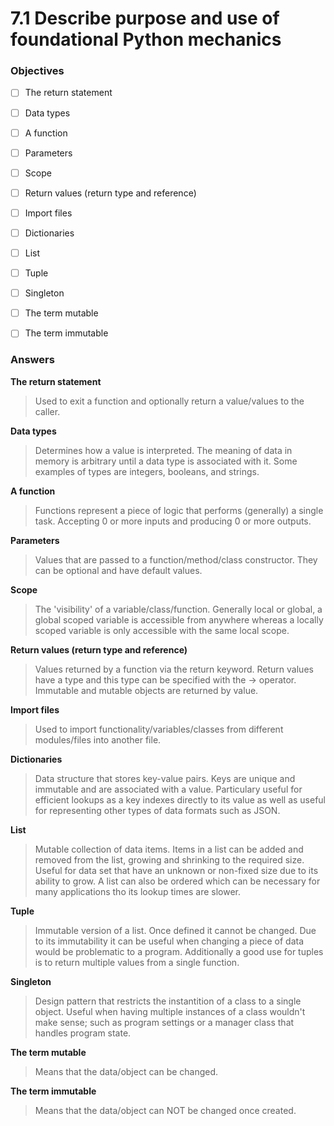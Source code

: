 # 7.1 Describe purpose and use of foundational Python mechanics

### Objectives

- [ ] The return statement
- [ ] Data types
- [ ] A function
- [ ] Parameters
- [ ] Scope
- [ ] Return values (return type and reference)
- [ ] Import files
- [ ] Dictionaries
- [ ] List
- [ ] Tuple
- [ ] Singleton
- [ ] The term mutable
- [ ] The term immutable


### Answers

**The return statement**
> Used to exit a function and optionally return a value/values to the caller.

**Data types**
> Determines how a value is interpreted. The meaning of data in memory is arbitrary until a data type is associated with it. Some examples of types are integers, booleans, and strings.

**A function**
> Functions represent a piece of logic that performs (generally) a single task. Accepting 0 or more inputs and producing 0 or more outputs.

**Parameters**
> Values that are passed to a function/method/class constructor. They can be optional and have default values.

**Scope**
> The 'visibility' of a variable/class/function. Generally local or global, a global scoped variable is accessible from anywhere whereas a locally scoped variable is only accessible with the same local scope.

**Return values (return type and reference)**
> Values returned by a function via the return keyword. Return values have a type and this type can be specified with the -> operator. Immutable and mutable objects are returned by value.

**Import files**
> Used to import functionality/variables/classes from different modules/files into another file.

**Dictionaries**
> Data structure that stores key-value pairs. Keys are unique and immutable and are associated with a value. 
Particulary useful for efficient lookups as a key indexes directly to its value as well as useful for representing other types of data formats such as JSON.

**List**
> Mutable collection of data items. Items in a list can be added and removed from the list, growing and shrinking to the required size. Useful for data set that have an unknown or non-fixed size due to its ability to grow. A list can also be ordered which can be necessary for many applications tho its lookup times are slower.

**Tuple**
> Immutable version of a list. Once defined it cannot be changed. Due to its immutability it can be useful when changing a piece of data would be problematic to a program. Additionally a good use for tuples is to return multiple values from a single function.

**Singleton**
> Design pattern that restricts the instantition of a class to a single object. Useful when having multiple instances of a class wouldn't make sense; such as program settings or a manager class that handles program state.

**The term mutable**
> Means that the data/object can be changed.

**The term immutable**
> Means that the data/object can NOT be changed once created.
